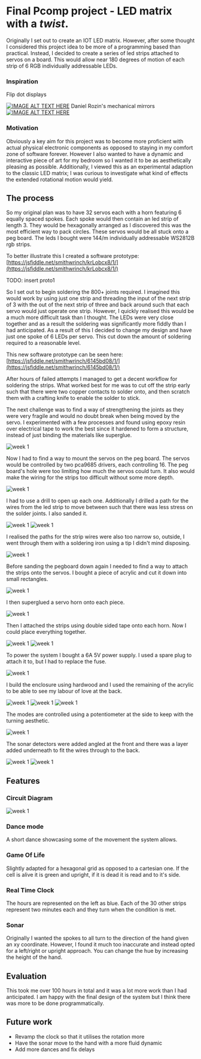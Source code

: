 # Final Pcomp project - LED matrix with a *twist*.

Originally I set out to create an IOT LED matrix. However, after some thought I considered this project idea to be more of a programming based than practical.  Instead, I decided to create a series of led strips attached to servos on a board. This would allow near 180 degrees of motion of each strip of 6 RGB individually addressable LEDs.

### Inspiration

Flip dot displays


[![IMAGE ALT TEXT HERE](https://img.youtube.com/vi/3YPhtsflhf0/0.jpg)](https://www.youtube.com/watch?v=3YPhtsflhf0)
Daniel Rozin's mechanical mirrors
[![IMAGE ALT TEXT HERE](https://img.youtube.com/vi/kV8v2GKC8WA/0.jpg)](https://www.youtube.com/watch?v=kV8v2GKC8WA)


### Motivation
Obviously a key aim for this project was to become more proficient with actual physical electronic components as opposed to staying in my comfort zone of software forever. However I also wanted to have a dynamic and interactive piece of art for my bedroom so I wanted it to be as aesthetically pleasing as possible. Additionally, I viewed this as an experimental adaption to the classic LED matrix; I was curious to investigate what kind of effects the extended rotational motion would yield. 
## The process 

So my original plan was to have 32 servos each with a horn featuring 6 equally spaced spokes. Each spoke would then contain an led strip of length 3. They would be hexagonally arranged as I discovered this was the most efficient way to pack circles. These servos would be all stuck onto a peg board. The leds I bought were 144/m individually addressable WS2812B rgb strips.

To better illustrate this I created a software prototype:  [https://jsfiddle.net/smithwrinch/krLobcx8/1/](https://jsfiddle.net/smithwrinch/krLobcx8/1/)

TODO: insert proto1
<!-- ![week 1](sleepy-ai.png) -->

So I set out to begin soldering the 800+ joints required. I imagined this would work by using just one strip and threading the input of the next strip of 3 with the out of the next strip of three and back around such that each servo would just operate one strip. However, I quickly realised this would be a much more difficult task than I thought. The LEDs were very close together and as a result the soldering was significantly more fiddly than I had anticipated. As a result of this I decided to change my design and have just one spoke of 6 LEDs per servo. This cut down the amount of soldering required to a reasonable level.

This new software prototype can be seen here:
[https://jsfiddle.net/smithwrinch/6145bd08/1/](https://jsfiddle.net/smithwrinch/6145bd08/1/)

After hours of failed attempts I managed to get a decent workflow for soldering the strips. What worked best for me was to cut off the strip early such that there were two copper contacts to solder onto, and then scratch them with a crafting knife to enable the solder to stick.

The next challenge was to find a way of strengthening the joints as they were very fragile and would no doubt break when being moved by the servo. I experimented with a few processes and found using epoxy resin over electrical tape to work the best since it hardened to form a structure, instead of just binding the materials like superglue.

![week 1](epoxy.jpg)

Now I had to find a way to mount the servos on the peg board. The servos would be controlled by two pca9685 drivers, each controlling 16. The peg board's hole were too limiting how much the servos could turn. It also would make the wiring for the strips too difficult without some more depth.

![week 1](drill_servo.jpg)

I had to use a drill to open up each one. Additionally I drilled a path for the wires from the led strip to move between such that there was less stress on the solder joints. I also sanded it.

![week 1](drill.jpg)
![week 1](sanding.jpg)



I realised the paths for the strip wires were also too narrow so, outside, I went through them with a soldering iron using a tip I didn't mind disposing.

![week 1](sanding2.jpg)

Before sanding the pegboard down again I needed to find a way to attach the strips onto the servos. I bought a piece of acrylic and cut it down into small rectangles. 

![week 1](acrylic.jpg)

I then superglued a servo horn onto each piece.

![week 1](horn.jpg)

Then I attached the strips using double sided tape onto each horn. Now I could place everything together.

![week 1](strip_tape.jpg)
![week 1](together.jpg)

To power the system I bought a 6A 5V power supply. I used a spare plug to attach it to, but I had to replace the fuse.

![week 1](power1.jpg)

I build the enclosure using hardwood and I used the remaining of the acrylic to be able to see my labour of love at the back.

![week 1](enclousre1.jpg)
![week 1](enclousre2.jpg)
![week 1](enclousre3.jpg)

The modes are controlled using a potentiometer at the side to keep with the turning aesthetic.

![week 1](pot.jpg)

The sonar detectors were added angled at the front and there was a layer added underneath to fit the wires through to the back.

![week 1](side.jpg)
![week 1](side2.jpg)

## Features

### Circuit Diagram

![week 1](circuit3.png)

### Dance mode
A short dance showcasing some of the movement the system allows.


### Game Of Life
Slightly adapted for a hexagonal grid as opposed to a cartesian one. If the cell is alive it is green and upright, if it is dead it is read and to it's side. 

### Real Time Clock
The hours are represented on the left as blue. Each of the 30 other strips represent two minutes each and they turn when the condition is met.


### Sonar
Originally I wanted the spokes to all turn to the direction of the hand given an xy coordinate. However, I found it much too inaccurate and instead opted for a left/right or upright approach. You can change the hue by increasing the height of the hand.


## Evaluation
This took me over 100 hours in total and it was a lot more work than I had anticipated. I am happy with the final design of the system but I think there was more to be done programmatically. 

## Future work

- Revamp the clock so that it utilises the rotation more
- Have the sonar move to the hand with a more fluid dynamic
- Add more dances and fix delays